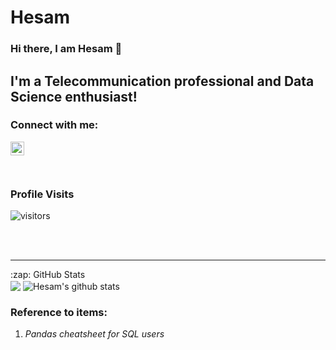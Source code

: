 
<!--
### Hi there 👋

**jupihes/jupihes** is a ✨ _special_ ✨ repository because its `README.md` (this file) appears on your GitHub profile.

Here are some ideas to get you started:

- 🔭 I’m currently working on ...
- 🌱 I’m currently learning ...
- 👯 I’m looking to collaborate on ...
- 🤔 I’m looking for help with ...
- 💬 Ask me about ...
- 📫 How to reach me: ...
- 😄 Pronouns: ...
- ⚡ Fun fact: ...
-->


# Hesam

### Hi there, I am Hesam 👋


## I'm a Telecommunication professional and Data Science enthusiast! 

<!--
- 🌱 I’m currently learning everything in Deep Learning,Natural Language Processing 
- 👯 I’m looking to collaborate with other data enthusiasts
- 🥅 Goals: Contribute to Open Source Data Science projects
- ⚡ Fun fact: I love listening to music and nature photography
-->

### Connect with me:

<!-- [<img align="left" alt="Chitresh | Twitter" width="22px" src="https://cdn.jsdelivr.net/npm/simple-icons@v3/icons/twitter.svg" />][twitter] -->
[<img align="left" alt="Chitresh | LinkedIn" width="22px" src="https://cdn.jsdelivr.net/npm/simple-icons@v3/icons/linkedin.svg" />][linkedin]
<!-- [<img align="left" alt="Chitresh | Instagram" width="22px" src="https://cdn.jsdelivr.net/npm/simple-icons@v3/icons/instagram.svg" />][instagram] -->

<br />
<!--
### Languages and Tools:

<img align="left" alt="DataCamp" width="30px" src="https://raw.githubusercontent.com/simple-icons/simple-icons/develop/icons/datacamp.svg" />
<img src="https://raw.githubusercontent.com/github/explore/80688e429a7d4ef2fca1e82350fe8e3517d3494d/topics/python/python.png" alt="Python" align="left" width="30px">
<img align="left" alt="RStudio" width="30px" src="https://simpleicons.org/icons/rstudio.svg" />
<img align="left" alt="Anaconda" width="30px" src="https://raw.githubusercontent.com/simple-icons/simple-icons/develop/icons/anaconda.svg" />
<img align="left" alt="SQL" width="30px" src="https://raw.githubusercontent.com/github/explore/80688e429a7d4ef2fca1e82350fe8e3517d3494d/topics/sql/sql.png" />
<img align="left" alt="MySQL" width="30px" src="https://raw.githubusercontent.com/github/explore/80688e429a7d4ef2fca1e82350fe8e3517d3494d/topics/mysql/mysql.png" />
<img align="left" alt="MongoDB" width="30px" src="https://raw.githubusercontent.com/github/explore/80688e429a7d4ef2fca1e82350fe8e3517d3494d/topics/mongodb/mongodb.png" />
<img align="left" alt="Git" width="30px" src="https://raw.githubusercontent.com/github/explore/80688e429a7d4ef2fca1e82350fe8e3517d3494d/topics/git/git.png" />
<img align="left" alt="GitHub" width="30px" src="https://raw.githubusercontent.com/github/explore/78df643247d429f6cc873026c0622819ad797942/topics/github/github.png" />
<img align="left" alt="Terminal" width="30px" src="https://raw.githubusercontent.com/github/explore/80688e429a7d4ef2fca1e82350fe8e3517d3494d/topics/terminal/terminal.png" />
<img align="left" alt="Tableau" width="30px" src="https://simpleicons.org/icons/tableau.svg" />
<img align="left" alt="Pytorch" width="30px" src="https://simpleicons.org/icons/pytorch.svg" />
<img align="left" alt="Tensorflow" width="30px" src="https://simpleicons.org/icons/tensorflow.svg" />
<img align="left" alt="Stack Overflow" width="30px" src="https://simpleicons.org/icons/stackoverflow.svg" />
-->
<br />
<br />


### Profile Visits
![visitors](https://visitor-badge.glitch.me/badge?page_id=jupihes.hesam)

<br />
<br />

---


<p align="center">
  <summary>:zap: GitHub Stats</summary>
  <img align="center" src="https://github-readme-stats.vercel.app/api/top-langs/?username=jupihes&theme=radical&hide_langs_below=1&layout=compact" />
  <img align="center" src="https://github-readme-stats.vercel.app/api?username=jupihes&show_icons=true&theme=radical&line_height=21" alt="Hesam's github stats"/>
</p>

[linkedin]: https://www.linkedin.com/in/hesam-mohammad-hosseini/

### Reference to items:
1. *Pandas cheatsheet for SQL users* []()
